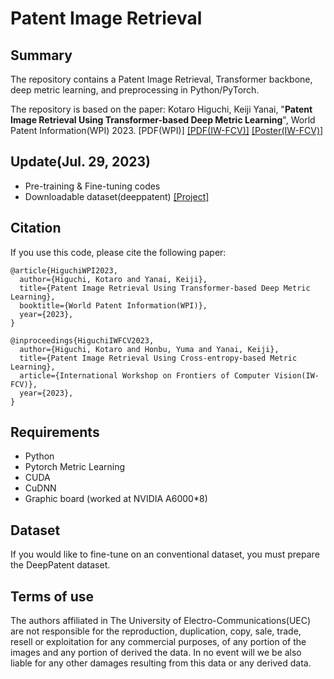 # Patent Image Retrieval
## Summary
The repository contains a Patent Image Retrieval, Transformer backbone, deep metric learning, and preprocessing in Python/PyTorch.

The repository is based on the paper: Kotaro Higuchi, Keiji Yanai, "**Patent Image Retrieval Using Transformer-based Deep Metric Learning**", World Patent Information(WPI) 2023. [PDF(WPI)] [[PDF(IW-FCV)]](https://iwfcv2023.github.io/assets/Poster/P1-6%20Patent%20Image%20Retrieval%20Using%20Cross-entropy-based%20Metric%20Learning_Kotaro%20Higuchi.pdf) [[Poster(IW-FCV)]](https://mm.cs.uec.ac.jp/yanai/report/semiconf22/230222higuchi_14_ppt.pdf)

## Update(Jul. 29, 2023)
- Pre-training & Fine-tuning codes
- Downloadable dataset(deeppatent) [[Project]](https://github.com/GoFigure-LANL/DeepPatent-dataset)

## Citation
If you use this code, please cite the following paper:

```
@article{HiguchiWPI2023,
  author={Higuchi, Kotaro and Yanai, Keiji},
  title={Patent Image Retrieval Using Transformer-based Deep Metric Learning},
  booktitle={World Patent Information(WPI)},
  year={2023},
}

@inproceedings{HiguchiIWFCV2023,
  author={Higuchi, Kotaro and Honbu, Yuma and Yanai, Keiji},
  title={Patent Image Retrieval Using Cross-entropy-based Metric Learning},
  article={International Workshop on Frontiers of Computer Vision(IW-FCV)},
  year={2023},
}
```

## Requirements
- Python
- Pytorch Metric Learning
- CUDA
- CuDNN
- Graphic board (worked at NVIDIA A6000*8)

## Dataset
If you would like to fine-tune on an conventional dataset, you must prepare the DeepPatent dataset.

## Terms of use
The authors affiliated in The University of Electro-Communications(UEC) are not responsible for the reproduction, duplication, copy, sale, trade, resell or exploitation for any commercial purposes, of any portion of the images and any portion of derived the data. In no event will we be also liable for any other damages resulting from this data or any derived data.
